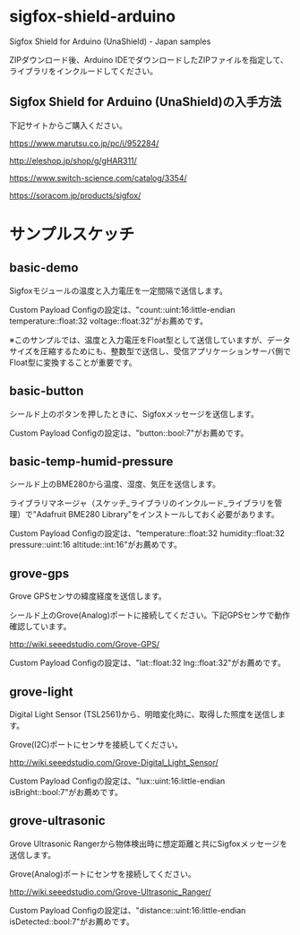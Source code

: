 # sigfox-shield-arduino
Sigfox Shield for Arduino (UnaShield) - Japan samples

ZIPダウンロード後、Arduino IDEでダウンロードしたZIPファイルを指定して、ライブラリをインクルードしてください。

## Sigfox Shield for Arduino (UnaShield)の入手方法
下記サイトからご購入ください。

https://www.marutsu.co.jp/pc/i/952284/

http://eleshop.jp/shop/g/gHAR311/

https://www.switch-science.com/catalog/3354/

https://soracom.jp/products/sigfox/

# サンプルスケッチ

## basic-demo
Sigfoxモジュールの温度と入力電圧を一定間隔で送信します。

Custom Payload Configの設定は、"count::uint:16:little-endian temperature::float:32 voltage::float:32"がお薦めです。

※このサンプルでは、温度と入力電圧をFloat型として送信していますが、データサイズを圧縮するためにも、整数型で送信し、受信アプリケーションサーバ側でFloat型に変換することが重要です。

## basic-button
シールド上のボタンを押したときに、Sigfoxメッセージを送信します。

Custom Payload Configの設定は、"button::bool:7"がお薦めです。

## basic-temp-humid-pressure
シールド上のBME280から温度、湿度、気圧を送信します。

ライブラリマネージャ（スケッチ_ライブラリのインクルード_ライブラリを管理）で"Adafruit BME280 Library"をインストールしておく必要があります。

Custom Payload Configの設定は、"temperature::float:32 humidity::float:32 pressure::uint:16 altitude::int:16"がお薦めです。

## grove-gps
Grove GPSセンサの緯度経度を送信します。

シールド上のGrove(Analog)ポートに接続してください。下記GPSセンサで動作確認しています。

http://wiki.seeedstudio.com/Grove-GPS/

Custom Payload Configの設定は、"lat::float:32 lng::float:32"がお薦めです。

## grove-light
Digital Light Sensor (TSL2561)から、明暗変化時に、取得した照度を送信します。

Grove(I2C)ポートにセンサを接続してください。

http://wiki.seeedstudio.com/Grove-Digital_Light_Sensor/

Custom Payload Configの設定は、"lux::uint:16:little-endian isBright::bool:7"がお薦めです。

## grove-ultrasonic
Grove Ultrasonic Rangerから物体検出時に想定距離と共にSigfoxメッセージを送信します。

Grove(Analog)ポートにセンサを接続してください。

http://wiki.seeedstudio.com/Grove-Ultrasonic_Ranger/

Custom Payload Configの設定は、"distance::uint:16:little-endian isDetected::bool:7"がお薦めです。

